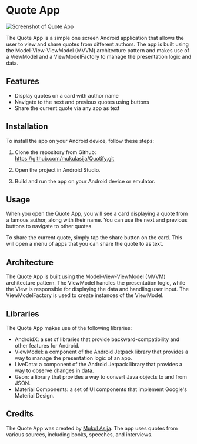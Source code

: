 # Quote App

![Screenshot of Quote App](![QuotifyScreen](https://user-images.githubusercontent.com/78532621/229735759-493c252f-1521-4a29-bd84-a9360178d460.jpeg)
)

The Quote App is a simple one screen Android application that allows the user to view and share quotes from different authors. The app is built using the Model-View-ViewModel (MVVM) architecture pattern and makes use of a ViewModel and a ViewModelFactory to manage the presentation logic and data.

## Features

- Display quotes on a card with author name
- Navigate to the next and previous quotes using buttons
- Share the current quote via any app as text

## Installation

To install the app on your Android device, follow these steps:

1. Clone the repository from Github:
https://github.com/mukulasija/Quotify.git

2. Open the project in Android Studio.

3. Build and run the app on your Android device or emulator.

## Usage

When you open the Quote App, you will see a card displaying a quote from a famous author, along with their name. You can use the next and previous buttons to navigate to other quotes.

To share the current quote, simply tap the share button on the card. This will open a menu of apps that you can share the quote to as text. 

## Architecture

The Quote App is built using the Model-View-ViewModel (MVVM) architecture pattern. The ViewModel handles the presentation logic, while the View is responsible for displaying the data and handling user input. The ViewModelFactory is used to create instances of the ViewModel.

## Libraries

The Quote App makes use of the following libraries:

- AndroidX: a set of libraries that provide backward-compatibility and other features for Android.
- ViewModel: a component of the Android Jetpack library that provides a way to manage the presentation logic of an app.
- LiveData: a component of the Android Jetpack library that provides a way to observe changes in data.
- Gson: a library that provides a way to convert Java objects to and from JSON.
- Material Components: a set of UI components that implement Google's Material Design.

## Credits

The Quote App was created by [Mukul Asija](https://github.com/mukulasija). The app uses quotes from various sources, including books, speeches, and interviews.


